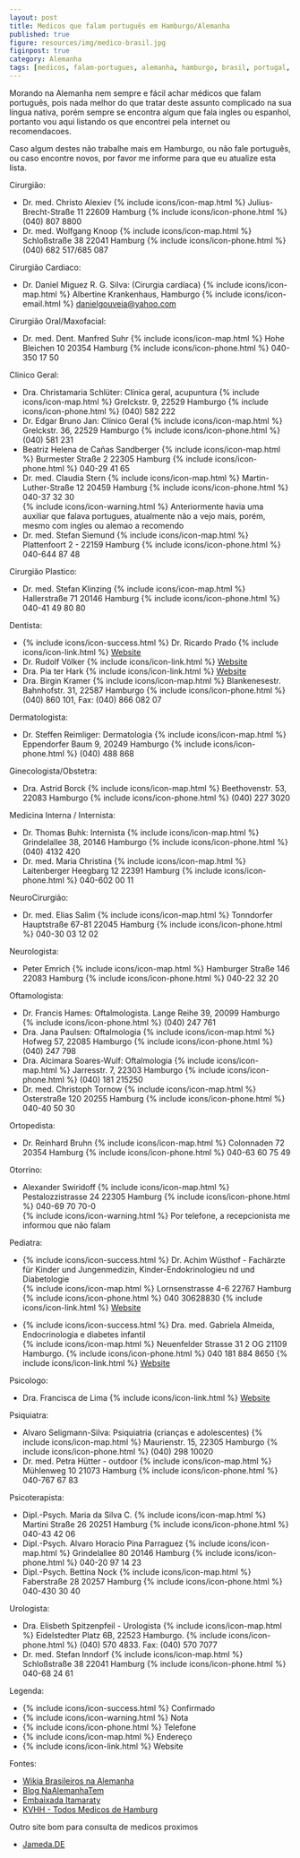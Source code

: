 ```yaml
---
layout: post
title: Medicos que falam português em Hamburgo/Alemanha
published: true
figure: resources/img/medico-brasil.jpg
figinpost: true
category: Alemanha
tags: [medicos, falam-portugues, alemanha, hamburgo, brasil, portugal, portugues]
---
```

Morando na Alemanha nem sempre e fácil achar médicos que falam português, pois nada melhor do que tratar deste assunto complicado na sua língua
nativa, porém sempre se encontra algum que fala ingles ou espanhol, portanto vou aqui listando os que encontrei pela internet ou recomendacoes. 

Caso algum destes não trabalhe mais em Hamburgo, ou não fale português, ou caso encontre novos, por favor me informe para que eu atualize esta lista.

Cirurgião:

- Dr. med. Christo Alexiev {% include icons/icon-map.html %} Julius-Brecht-Straße 11 22609 Hamburg {% include icons/icon-phone.html %} (040) 807 8800
- Dr. med. Wolfgang Knoop {% include icons/icon-map.html %}  Schloßstraße 38  22041 Hamburg {% include icons/icon-phone.html %} (040) 682 517/685 087
<!--more-->

Cirurgião Cardiaco:

- Dr. Daniel Miguez R. G. Silva: (Cirurgia cardíaca) {% include icons/icon-map.html %}  Albertine Krankenhaus, Hamburgo  {% include icons/icon-email.html %} danielgouveia@yahoo.com

Cirurgião Oral/Maxofacial:

- Dr. med. Dent. Manfred Suhr {% include icons/icon-map.html %}  Hohe Bleichen 10  20354 Hamburg  {% include icons/icon-phone.html %} 040-350 17 50

Clinico Geral:

- Dra. Christamaria Schlüter: Clínica geral, acupuntura {% include icons/icon-map.html %}  Grelckstr. 9, 22529 Hamburgo  {% include icons/icon-phone.html %} (040) 582 222
- Dr. Edgar Bruno Jan: Clínico Geral {% include icons/icon-map.html %}  Grelckstr. 36, 22529 Hamburgo  {% include icons/icon-phone.html %} (040) 581 231
- Beatriz Helena de Cañas Sandberger {% include icons/icon-map.html %}  Burmester Straße 2 22305 Hamburg  {% include icons/icon-phone.html %} 040-29 41 65
- Dr. med. Claudia Stern {% include icons/icon-map.html %}  Martin-Luther-Straße 12 20459 Hamburg  {% include icons/icon-phone.html %} 040-37 32 30  
 {% include icons/icon-warning.html %}  Anteriormente havia uma auxiliar que falava portugues, atualmente não a vejo mais, porém, mesmo com ingles ou alemao a recomendo
- Dr. med. Stefan Siemund  {% include icons/icon-map.html %}  Plattenfoort 2 - 22159 Hamburg  {% include icons/icon-phone.html %} 040-644 87 48

Cirurgião Plastico:

- Dr. med. Stefan Klinzing {% include icons/icon-map.html %} Hallerstraße 71 20146 Hamburg  {% include icons/icon-phone.html %} 040-41 49 80 80

Dentista:

- {% include icons/icon-success.html %} Dr. Ricardo Prado {% include icons/icon-link.html %} [Website](http://www.zahnarzt-prado.de/)
- Dr. Rudolf Völker {% include icons/icon-link.html %} [Website](http://www.praxis-hsv.de/index.php/unsere-praxis/das-team)
- Dra. Pia ter Hark {% include icons/icon-link.html %} [Website](http://www.dr-parschau.de/)
- Dra. Birgin Kramer {% include icons/icon-map.html %} Blankenesestr. Bahnhofstr. 31, 22587 Hamburgo  {% include icons/icon-phone.html %} (040) 860 101, Fax: (040) 866 082 07

Dermatologista:

- Dr. Steffen Reimliger: Dermatologia {% include icons/icon-map.html %} Eppendorfer Baum 9, 20249 Hamburgo  {% include icons/icon-phone.html %} (040) 488 868

Ginecologista/Obstetra:

- Dra. Astrid Borck {% include icons/icon-map.html %} Beethovenstr. 53, 22083 Hamburgo  {% include icons/icon-phone.html %} (040) 227 3020

Medicina Interna / Internista:

- Dr. Thomas Buhk: Internista {% include icons/icon-map.html %} Grindelallee 38, 20146 Hamburgo  {% include icons/icon-phone.html %} (040) 4132 420
- Dr. med. Maria Christina {% include icons/icon-map.html %} Laitenberger Heegbarg 12  22391 Hamburg  {% include icons/icon-phone.html %} 040-602 00 11

NeuroCirurgião:

- Dr. med. Elias Salim {% include icons/icon-map.html %} Tonndorfer Hauptstraße 67-81  22045 Hamburg  {% include icons/icon-phone.html %} 040-30 03 12 02

Neurologista:

- Peter Emrich {% include icons/icon-map.html %} Hamburger Straße 146 22083 Hamburg  {% include icons/icon-phone.html %} 040-22 32 20 

Oftamologista:

- Dr. Francis Hames: Oftalmologista. Lange Reihe 39, 20099 Hamburgo  {% include icons/icon-phone.html %} (040) 247 761
- Dra. Jana Paulsen: Oftalmologia {% include icons/icon-map.html %} Hofweg 57, 22085 Hamburgo {% include icons/icon-phone.html %} (040) 247 798
- Dra. Alcimara Soares-Wulf: Oftalmologia {% include icons/icon-map.html %} Jarresstr. 7, 22303 Hamburgo  {% include icons/icon-phone.html %} (040) 181 215250
- Dr. med. Christoph Tornow {% include icons/icon-map.html %} Osterstraße 120 20255 Hamburg  {% include icons/icon-phone.html %} 040-40 50 30

Ortopedista:

- Dr. Reinhard Bruhn {% include icons/icon-map.html %} Colonnaden 72 20354 Hamburg {% include icons/icon-phone.html %} 040-63 60 75 49

Otorrino:

- Alexander Swiridoff {% include icons/icon-map.html %} Pestalozzistrasse 24 22305 Hamburg {% include icons/icon-phone.html %} 040-69 70 70-0  
{% include icons/icon-warning.html %} Por telefone, a recepcionista me informou que não falam

Pediatra:

- {% include icons/icon-success.html %} Dr. Achim Wüsthof - Fachärzte für Kinder und Jungenmedizin, Kinder-Endokrinologieu nd und Diabetologie  
{% include icons/icon-map.html %} Lornsenstrasse 4-6 22767 Hamburg {% include icons/icon-phone.html %} 040 30628830 {% include icons/icon-link.html %} [Website](http://www.endokrinologikum.com/)
    
- {% include icons/icon-success.html %} Dra. med. Gabriela Almeida, Endocrinologia e diabetes infantil  
{% include icons/icon-map.html %} Neuenfelder Strasse 31 2 OG 21109 Hamburgo. {% include icons/icon-phone.html %} 040 181 884 8650 {% include icons/icon-link.html %} [Website](http://www.asklepios.de/agzharburg_Dr__med__Gabriela_Almeida.Asklepios)

Psicologo:

- Dra. Francisca de Lima {% include icons/icon-link.html %} [Website](http://www.praxis-de-lima.de/index.php?id=startseite&L=4)

Psiquiatra:

- Alvaro Seligmann-Silva: Psiquiatria (crianças e adolescentes) {% include icons/icon-map.html %} Maurienstr. 15, 22305 Hamburgo {% include icons/icon-phone.html %} (040) 298 10020
- Dr. med. Petra Hütter - outdoor {% include icons/icon-map.html %} Mühlenweg 10  21073 Hamburg {% include icons/icon-phone.html %} 040-767 67 83


Psicoterapista:

- Dipl.-Psych. Maria da Silva C. {% include icons/icon-map.html %} Martini Straße 26 20251 Hamburg {% include icons/icon-phone.html %} 040-43 42 06
- Dipl.-Psych. Alvaro Horacio Pina Parraguez {% include icons/icon-map.html %} Grindelallee 80 20146 Hamburg {% include icons/icon-phone.html %} 040-20 97 14 23
- Dipl.-Psych. Bettina Nock {% include icons/icon-map.html %} Faberstraße 28  20257 Hamburg {% include icons/icon-phone.html %} 040-430 30 40


Urologista:

- Dra. Elisbeth Spitzenpfeil - Urologista {% include icons/icon-map.html %} Eidelstedter Platz 6B, 22523 Hamburgo.  {% include icons/icon-phone.html %} (040) 570 4833. Fax: (040) 570 7077
- Dr. med. Stefan Inndorf {% include icons/icon-map.html %} Schloßstraße 38  22041 Hamburg {% include icons/icon-phone.html %} 040-68 24 61


Legenda:
- {% include icons/icon-success.html %} Confirmado
- {% include icons/icon-warning.html %} Nota
- {% include icons/icon-phone.html %} Telefone
- {% include icons/icon-map.html %} Endereço
- {% include icons/icon-link.html %} Website

Fontes:

- [Wikia Brasileiros na Alemanha](http://pt-br.brasileiros-na-alemanha.wikia.com/wiki/M%C3%A9dicos)
- [Blog NaAlemanhaTem](http://www.na-alemanha-tem.com/guia-de-servi%C3%A7os/hamburg/)
- [Embaixada Itamaraty](http://berlim.itamaraty.gov.br/pt-br/acesso_a_servicos_de_saude.xml#Médicos)
- [KVHH - Todos Medicos de Hamburg](http://www.kvhh.net/kvhh/arztsuche/suche/p/274/0/suche/?fname=&fstrasse=&fstadtteil=-1&ffachgebiet=-1&fschwerpunkt=&fzusatz=&fleistung=-1&ffremdsprache=17&arzt_sprechzeiten[fvon]=&arzt_sprechzeiten[fbis]=&fbarriere=0&submit=Suchen)

Outro site bom para consulta de medicos proximos

- [Jameda.DE](http://www.jameda.de/)

